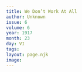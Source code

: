 ```yaml
---
title: We Don’t Work At All
author: Unknown
issue: 6
volume: 6
year: 1917
month: 23
day: VI
tags:
layout: page.njk
image:
---
```





